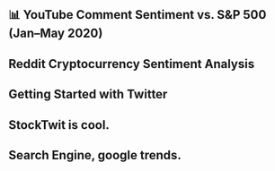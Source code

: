 ## 📊 YouTube Comment Sentiment vs. S&P 500 (Jan–May 2020)
## Reddit Cryptocurrency Sentiment Analysis
## Getting Started with Twitter
## StockTwit is cool.
## Search Engine, google trends.